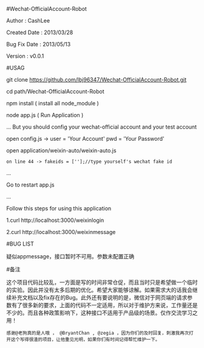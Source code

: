 #Wechat-OfficialAccount-Robot

  Author : CashLee

  Created Date : 2013/03/28

  Bug Fix Date : 2013/05/13

  Version : v0.0.1

#USAG

  git clone https://github.com/lbj96347/Wechat-OfficialAccount-Robot.git

  cd path/Wechat-OfficialAccount-Robot

  npm install ( install all node_module )

  node app.js ( Run Application )

  ... But you should config your wechat-official account and your test account

  open config.js -> user = 'Your Account' pwd = 'Your Password'

  open application/weixin-auto/weixin-auto.js 

    on line 44 -> fakeids = [''];//type yourself's wechat fake id

  ...

  Go to restart app.js

  ...

  Follow this steps for using this application

  1.curl http://localhost:3000/weixinlogin 

  2.curl http://localhost:3000/weixinmessage

#BUG LIST

  疑似appmessage，接口暂时不可用。参数未配置正确

#备注

  这个项目代码比较乱，一方面是写的时间非常仓促，而且当时只是希望做一个临时的实验。因此并没有太多后期的优化。希望大家能够谅解。如果需求大的话我会继续补充文档以及fix存在的Bug。此外还有要说明的是，微信对于网页端的请求参数有了很多新的要求，上面的代码不一定适用，所以对于维护方来说，工作量还是不少的。而且各种政策影响下，这种接口不适用于产品级的场景。仅作交流学习之用！

    感谢@老狗真的是人哦 ， @BryantChan , @zegia ，因为你们的及时回复，刺激我再次打开这个写得很渣的项目，让他重见光明，如果你们有时间记得帮忙维护一下。
